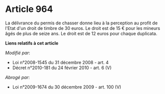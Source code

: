# Article 964

La délivrance du permis de chasser donne lieu à la perception au profit de l'Etat d'un droit de timbre de 30 euros. Le droit
est de 15 € pour les mineurs âgés de plus de seize ans. Le droit est de 12 euros pour chaque duplicata.

**Liens relatifs à cet article**

_Modifié par_:

  - Loi n°2008-1545 du 31 décembre 2008 - art. 4
  - Décret n°2010-181 du 24 février 2010 - art. 6 (V)

_Abrogé par_:

  - Loi n°2009-1674 du 30 décembre 2009 - art. 100 (V)
